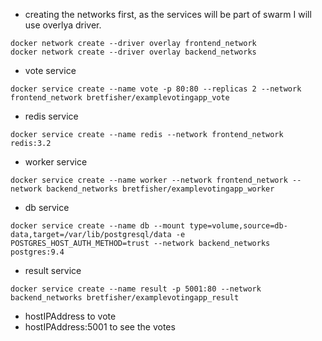 - creating the networks first, as the services will be part of swarm I will use overlya driver.

```shell
docker network create --driver overlay frontend_network
docker network create --driver overlay backend_networks
```

- vote service

```shell
docker service create --name vote -p 80:80 --replicas 2 --network frontend_network bretfisher/examplevotingapp_vote
```

- redis service

```shell
docker service create --name redis --network frontend_network redis:3.2
```

- worker service

```shell
docker service create --name worker --network frontend_network --network backend_networks bretfisher/examplevotingapp_worker
```

- db service

```shell
docker service create --name db --mount type=volume,source=db-data,target=/var/lib/postgresql/data -e POSTGRES_HOST_AUTH_METHOD=trust --network backend_networks postgres:9.4
```

- result service

```shell
docker service create --name result -p 5001:80 --network backend_networks bretfisher/examplevotingapp_result
```

- hostIPAddress to vote
- hostIPAddress:5001 to see the votes
